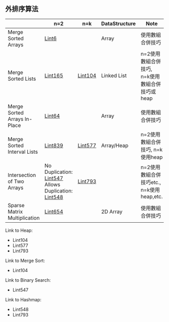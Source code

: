 ## 外排序算法

|  | n=2 | n=k | DataStructure | Note |
|---|---|---|---|---|
| Merge Sorted Arrays | [Lint6](https://github.com/chkao831/Algo_learning_notes/blob/main/ExternalSorting/LintCode_6_Merge-Two-Sorted-Arrays.md) |  | Array | 使用數組合併技巧 |
| Merge Sorted Lists | [Lint165](https://github.com/chkao831/Algo_learning_notes/blob/main/ExternalSorting/LintCode_165_Merge-Two-Sorted-Lists.md) | [Lint104](https://github.com/chkao831/Algo_learning_notes/blob/main/ExternalSorting/LintCode_104_Merge-K-Sorted-Lists.md#2-%E5%85%A9%E5%85%A9%E6%AD%B8%E4%BD%B5-pairwise-merge-non-recursive) | Linked List | n=2使用數組合併技巧, <br/>n=k使用數組合併技巧或heap |
| Merge Sorted Arrays In-Place | [Lint64](https://github.com/chkao831/Algo_learning_notes/blob/main/ExternalSorting/LintCode_64_Merge-Sorted-Array.md) |  | Array | 使用數組合併技巧 |
| Merge Sorted Interval Lists | [Lint839](https://github.com/chkao831/Algo_learning_notes/blob/main/ExternalSorting/LintCode_839_Merge-Two-Sorted-Interval-Lists.md) | [Lint577](https://github.com/chkao831/Algo_learning_notes/blob/main/ExternalSorting/LintCode_577_Merge-K-Sorted-Interval-Lists.md) | Array/Heap | n=2使用數組合併技巧, n=k使用heap |
| Intersection of Two Arrays| No Duplication: [Lint547](https://github.com/chkao831/Algo_learning_notes/blob/main/ExternalSorting/LintCode_547_Intersection-of-Two-Arrays.md#2-two-in-place-sorts--two-pointers-%E6%95%B8%E7%B5%84%E5%90%88%E4%BD%B5) <br/> Allows Duplication: [Lint548](https://github.com/chkao831/Algo_learning_notes/blob/main/ExternalSorting/LintCode_548_Intersection-of-Two-Arrays-II.md#2-two-in-place-sorts--two-pointers-%E6%95%B8%E7%B5%84%E5%90%88%E4%BD%B5)| [Lint793](https://github.com/chkao831/Algo_learning_notes/blob/main/ExternalSorting/LintCode_793_Intersection-of-Arrays.md#2-heap) |  | n=2使用數組合併技巧etc.,<br/> n=k使用heap,etc. |
| Sparse Matrix Multiplication | [Lint654](https://github.com/chkao831/Algo_learning_notes/blob/main/ExternalSorting/LintCode_654_Sparse-Matrix-Multiplication.md) |  | 2D Array | 使用數組合併技巧 |


Link to Heap:
- Lint104
- Lint577
- Lint793

Link to Merge Sort:
- Lint104

Link to Binary Search:
- Lint547

Link to Hashmap:
- Lint548
- Lint793

